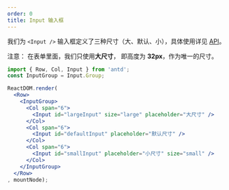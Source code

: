 ```yaml
---
order: 0
title: Input 输入框
---
```


我们为 `<Input />` 输入框定义了三种尺寸（大、默认、小），具体使用详见 <a href="/components/form/#input">API</a>。

注意： 在表单里面，我们只使用**大尺寸**， 即高度为 **32px**，作为唯一的尺寸。

````jsx
import { Row, Col, Input } from 'antd';
const InputGroup = Input.Group;

ReactDOM.render(
  <Row>
    <InputGroup>
      <Col span="6">
        <Input id="largeInput" size="large" placeholder="大尺寸" />
      </Col>
      <Col span="6">
        <Input id="defaultInput" placeholder="默认尺寸" />
      </Col>
      <Col span="6">
        <Input id="smallInput" placeholder="小尺寸" size="small" />
      </Col>
    </InputGroup>
  </Row>
, mountNode);
````
